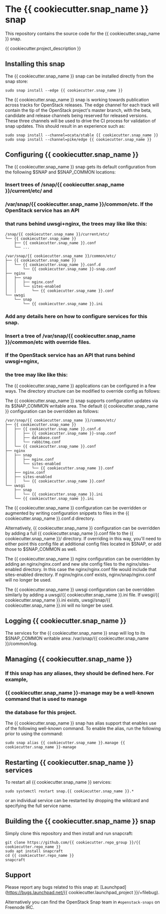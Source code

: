 # The {{ cookiecutter.snap_name }} snap

This repository contains the source code for the {{ cookiecutter.snap_name }} snap.

{{ cookiecutter.project_description }}

## Installing this snap

The {{ cookiecutter.snap_name }} snap can be installed directly from the snap store:

    sudo snap install --edge {{ cookiecutter.snap_name }}

The {{ cookiecutter.snap_name }} snap is working towards publication across tracks for
OpenStack releases. The edge channel for each track will contain the tip
of the OpenStack project's master branch, with the beta, candidate and
release channels being reserved for released versions. These three channels
will be used to drive the CI process for validation of snap updates. This
should result in an experience such as:

    sudo snap install --channel=ocata/stable {{ cookiecutter.snap_name }}
    sudo snap install --channel=pike/edge {{ cookiecutter.snap_name }}

## Configuring {{ cookiecutter.snap_name }}

The {{ cookiecutter.snap_name }} snap gets its default configuration from the following $SNAP
and $SNAP_COMMON locations:

### Insert trees of /snap/{{ cookiecutter.snap_name }}/current/etc/ and
### /var/snap/{{ cookiecutter.snap_name }}/common/etc. If the OpenStack service has an API
### that runs behind uwsgi+nginx, the trees may like like this:

    /snap/{{ cookiecutter.snap_name }}/current/etc/
    └── {{ cookiecutter.snap_name }}
        ├── {{ cookiecutter.snap_name }}.conf
        └── ...

    /var/snap/{{ cookiecutter.snap_name }}/common/etc/
    ├── {{ cookiecutter.snap_name }}
    │   └── {{ cookiecutter.snap_name }}.conf.d
    │       └── {{ cookiecutter.snap_name }}-snap.conf
    ├── nginx
    │   ├── snap
    │   │   ├── nginx.conf
    │   │   └── sites-enabled
    │   │       └── {{ cookiecutter.snap_name }}.conf
    └── uwsgi
        └── snap
            └── {{ cookiecutter.snap_name }}.ini

### Add any details here on how to configure services for this snap.
### Insert a tree of /var/snap/{{ cookiecutter.snap_name }}/common/etc with override files.
### If the OpenStack service has an API that runs behind uwsgi+nginx,
### the tree may like like this:

The {{ cookiecutter.snap_name }} applications can be configured in a few ways. The directory
structure can be modified to override config as follows:

The {{ cookiecutter.snap_name }} snap supports configuration updates via its $SNAP_COMMON writable
area. The default {{ cookiecutter.snap_name }} configuration can be overridden as follows:

    /var/snap/{{ cookiecutter.snap_name }}/common/etc/
    ├── {{ cookiecutter.snap_name }}
    │   ├── {{ cookiecutter.snap_name }}.conf.d
    │   │   ├── {{ cookiecutter.snap_name }}-snap.conf
    │   │   ├── database.conf
    │   │   └── rabbitmq.conf
    │   └── {{ cookiecutter.snap_name }}.conf
    ├── nginx
    │   ├── snap
    │   │   ├── nginx.conf
    │   │   └── sites-enabled
    │   │       └── {{ cookiecutter.snap_name }}.conf
    │   ├── nginx.conf
    │   ├── sites-enabled
    │   │   └── {{ cookiecutter.snap_name }}.conf
    └── uwsgi
        ├── snap
        │   └── {{ cookiecutter.snap_name }}.ini
        └── {{ cookiecutter.snap_name }}.ini

The {{ cookiecutter.snap_name }} configuration can be overridden or augmented by writing
configuration snippets to files in the {{ cookiecutter.snap_name }}.conf.d directory.

Alternatively, {{ cookiecutter.snap_name }} configuration can be overridden by adding a full
{{ cookiecutter.snap_name }}.conf file to the {{ cookiecutter.snap_name }}/ directory. If overriding in this way, you'll
need to either point this config file at additional config files located in $SNAP,
or add those to $SNAP_COMMON as well.

The {{ cookiecutter.snap_name }} nginx configuration can be overridden by adding an nginx/nginx.conf
and new site config files to the nginx/sites-enabled directory. In this case the
nginx/nginx.conf file would include that sites-enabled directory. If
nginx/nginx.conf exists, nginx/snap/nginx.conf will no longer be used.

The {{ cookiecutter.snap_name }} uwsgi configuration can be overridden similarly by adding a
uwsgi/{{ cookiecutter.snap_name }}.ini file. If uwsgi/{{ cookiecutter.snap_name }}.ini exists, uwsgi/snap/{{ cookiecutter.snap_name }}.ini
will no longer be used.

## Logging {{ cookiecutter.snap_name }}

The services for the {{ cookiecutter.snap_name }} snap will log to its $SNAP_COMMON writable area:
/var/snap/{{ cookiecutter.snap_name }}/common/log.

## Managing {{ cookiecutter.snap_name }}

### If this snap has any aliases, they should be defined here. For example,
### {{ cookiecutter.snap_name }}-manage may be a well-known command that is used to manage
### the database for this project.
The {{ cookiecutter.snap_name }} snap has alias support that enables use of the following
well-known command. To enable the alias, run the following prior to
using the command:

    sudo snap alias {{ cookiecutter.snap_name }}.manage {{ cookiecutter.snap_name }}-manage

## Restarting {{ cookiecutter.snap_name }} services

To restart all {{ cookiecutter.snap_name }} services:

    sudo systemctl restart snap.{{ cookiecutter.snap_name }}.*

or an individual service can be restarted by dropping the wildcard and
specifying the full service name.

## Building the {{ cookiecutter.snap_name }} snap

Simply clone this repository and then install and run snapcraft:

    git clone https://github.com/{{ cookiecutter.repo_group }}/{{ cookiecutter.repo_name }}
    sudo apt install snapcraft
    cd {{ cookiecutter.repo_name }}
    snapcraft

## Support

Please report any bugs related to this snap at:
[Launchpad](https://bugs.launchpad.net/{{ cookiecutter.launchpad_project }}/+filebug).

Alternatively you can find the OpenStack Snap team in `#openstack-snaps` on
Freenode IRC.
